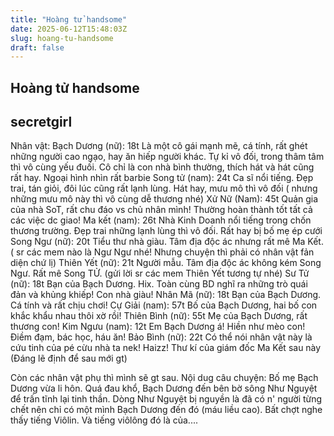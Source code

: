 ```yaml
---
title: "Hoàng tử handsome"
date: 2025-06-12T15:48:03Z
slug: hoang-tu-handsome
draft: false
---
```


## Hoàng tử handsome

## secretgirl

Nhân vật:
Bạch Dương (nữ): 18t
Là một cô gái mạnh mẽ, cá tính, rất ghét những người cao ngạo, hay ăn hiếp người khác. Tự kỉ vô đối, trong thâm tâm thì vô cùng yếu đuối. Cô chỉ là con nhà bình thường, thích hát và hát cũng rất hay. Ngoại hình nhìn rất barbie
Song tử (nam): 24t
Ca sĩ nổi tiếng. Đẹp trai, tán giỏi, đôi lúc cũng rất lạnh lùng. Hát hay, mưu mô thì vô đối ( nhưng những mưu mô này thì vô cùng dễ thương nhé)
Xử Nữ (Nam): 45t
Quản gia của nhà SoT, rất chu đáo vs chủ nhân mình! Thường hoàn thành tốt tất cả các việc dc giao!
Ma kết (nam): 26t
Nhà Kinh Doanh nổi tiếng trong chốn thương trường. Đẹp trai những lạnh lùng thì vô đối. Rất hay bị bố mẹ ép cưới
Song Ngư (nữ): 20t
Tiểu thư nhà giàu. Tâm địa độc ác nhưng rất mê Ma Kết. ( sr các mem nào là Ngư Ngư nhé! Nhưng chuyện thì phải có nhân vật fản diện chứ lị)
Thiên Yết (nữ): 21t
Người mẫu. Tâm địa độc ác không kém Song Ngư. Rất mê Song TỬ. (gửi lời sr các mem Thiên Yết tương tự nhé)
Sư Tử (nữ): 18t
Bạn của Bạch Dương. Hix. Toàn cùng BD nghĩ ra những trò quái đản và khủng khiếp! Con nhà giàu!
Nhân Mã (nữ): 18t
Bạn của Bạch Dương. Cá tính và rất chịu chơi!
Cự Giải (nam): 57t
Bố của Bạch Dương, hai bố con khắc khẩu nhau thôi xờ rồi!
Thiên Bình (nữ): 55t
Mẹ của Bạch Dương, rất thương con!
Kim Ngưu (nam): 12t
Em Bạch Dương á! Hiền như mèo con! Điềm đạm, bác học, háu ăn!
Bảo Bình (nữ): 22t
Có thể nói nhân vật này là cứu tinh của pé cừu nhà ta nek! Haizz! Thư kí của giám đốc Ma Kết sau này (Đáng lẽ định để sau mới gt)
 
Còn các nhân vật phụ thì mình sẽ gt sau.
Nội dug câu chuyện:
Bố mẹ Bạch Dương vừa li hôn. Quá đau khổ, Bạch Dương đến bên bờ sông Như Nguyệt để trấn tĩnh lại tinh thần. Dòng Như Nguyệt bị nguyền là đã có n' người từng chết nên chỉ có một mình Bạch Dương đến đó (máu liều cao). Bất chợt nghe thấy tiếng Viôlin. Và tiếng viôlông đó là của....